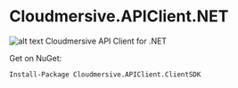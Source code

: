 # Cloudmersive.APIClient.NET
![alt text](https://github.com/Cloudmersive/Cloudmersive.APIClient.NET/blob/master/cmclient.png "Logo")
Cloudmersive API Client for .NET

Get on NuGet:

```
Install-Package Cloudmersive.APIClient.ClientSDK
```
